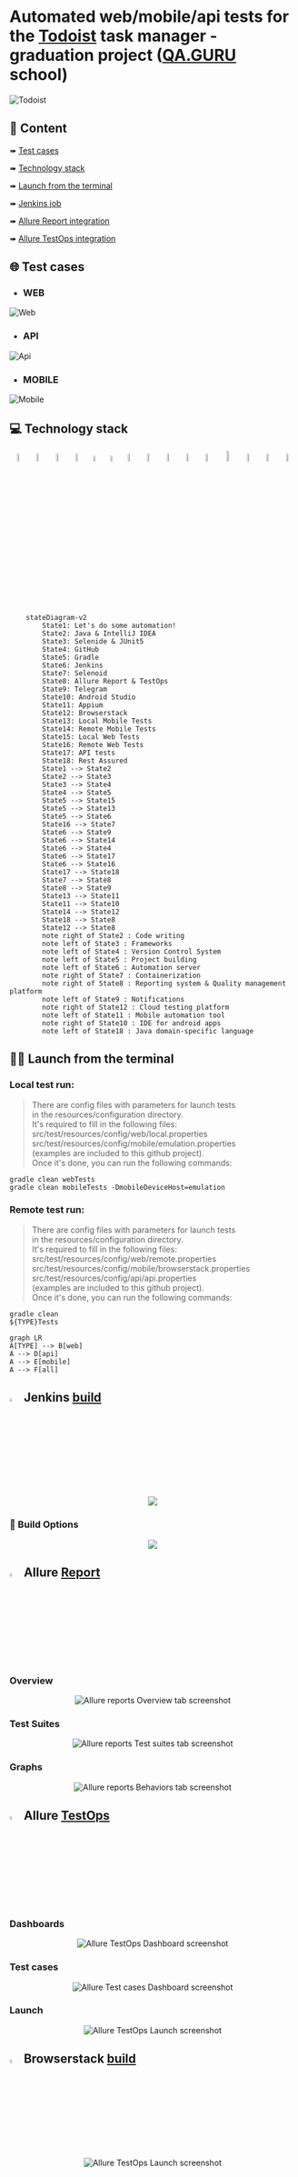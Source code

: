 # Automated web/mobile/api tests for the [Todoist](http://todoist.com/) task manager  - graduation project ([QA.GURU](https://qa.guru/) school)
<p align="left">
<img title="Todoist" src="images/logo/todoist.PNG">
</p>

##  :page_with_curl: Content

➠ [Test cases](#TestCases)

➠ [Technology stack](#TechnologyStack)

➠ [Launch from the terminal](#Terminal)

➠ [Jenkins job](#Jenkins)

➠ [Allure Report integration](#Report)

➠ [Allure TestOps integration](#TestOps)

## :globe_with_meridians: <a name="TestCases"></a> Test cases
- ### WEB
<p align="left">
<img title="Web" src="images/screenshots/Web.PNG">
</p>

- ### API
<p align="left">
<img title="Api" src="images/screenshots/Api.PNG">
</p>

- ### MOBILE
<p align="left">
<img title="Mobile" src="images/screenshots/Mobile.PNG">
</p>

## :computer: <a name="TechnologyStack"></a> Technology stack

<p align="center">
<img width="6%" title="Java" src="images/logo/Java.svg">
<img width="6%" title="IntelliJ IDEA" src="images/logo/Intelij_IDEA.svg">
<img width="6%" title="JUnit5" src="images/logo/JUnit5.svg">
<img width="6%" title="Selenide" src="images/logo/Selenide.svg">
<img width="5%" title="Appium" src="images/logo/Appium.svg">
<img width="5%" title="RestAssured" src="images/logo/RestAssured.svg">
<img width="6%" title="Jenkins" src="images/logo/Jenkins.svg">
<img width="6%" title="Gradle" src="images/logo/Gradle.svg">
<img width="6%" title="GitHub" src="images/logo/GitHub.svg">
<img width="6%" title="Selenoid" src="images/logo/Selenoid.svg">
<img width="6%" title="Browserstack" src="images/logo/Browserstack.svg">
<img width="7%" title="Android Studio" src="images/logo/android-studio-1.svg">
<img width="6%" title="Allure Report" src="images/logo/Allure_Report.svg">
<img width="6%" title="Allure TestOps" src="images/logo/Allure_TO.svg">
<img width="6%" title="Telegram" src="images/logo/Telegram.svg">
</p>

```mermaid        
    stateDiagram-v2
        State1: Let's do some automation!
        State2: Java & IntelliJ IDEA
        State3: Selenide & JUnit5
        State4: GitHub
        State5: Gradle
        State6: Jenkins
        State7: Selenoid
        State8: Allure Report & TestOps
        State9: Telegram
        State10: Android Studio
        State11: Appium
        State12: Browserstack
        State13: Local Mobile Tests
        State14: Remote Mobile Tests
        State15: Local Web Tests
        State16: Remote Web Tests
        State17: API tests
        State18: Rest Assured
        State1 --> State2
        State2 --> State3
        State3 --> State4
        State4 --> State5
        State5 --> State15
        State5 --> State13
        State5 --> State6
        State16 --> State7
        State6 --> State9
        State6 --> State14
        State6 --> State4
        State6 --> State17
        State6 --> State16
        State17 --> State18
        State7 --> State8
        State8 --> State9
        State13 --> State11
        State11 --> State10
        State14 --> State12
        State18 --> State8
        State12 --> State8
        note right of State2 : Code writing
        note left of State3 : Frameworks
        note left of State4 : Version Control System
        note left of State5 : Project building
        note left of State6 : Automation server
        note right of State7 : Containerization
        note right of State8 : Reporting system & Quality management platform
        note left of State9 : Notifications
        note right of State12 : Cloud testing platform
        note left of State11 : Mobile automation tool
        note right of State10 : IDE for android apps
        note left of State18 : Java domain-specific language
```

## :technologist: <a name="Terminal"></a> Launch from the terminal

### Local test run:
> There are config files with parameters for launch tests <br>
> in the resources/configuration directory. <br>
> It's required to fill in the following files: <br>
> src/test/resources/config/web/local.properties <br>
> src/test/resources/config/mobile/emulation.properties <br>
> (examples are included to this github project). <br>
> Once it's done, you can run the following commands:
```
gradle clean webTests
gradle clean mobileTests -DmobileDeviceHost=emulation
```

### Remote test run:
> There are config files with parameters for launch tests <br>
> in the resources/configuration directory. <br>
> It's required to fill in the following files: <br>
> src/test/resources/config/web/remote.properties <br>
> src/test/resources/config/mobile/browserstack.properties <br>
> src/test/resources/config/api/api.properties <br>
> (examples are included to this github project). <br>
> Once it's done, you can run the following commands:
```
gradle clean 
${TYPE}Tests
```

```mermaid
graph LR
A[TYPE] --> B[web]
A --> D[api]
A --> E[mobile]
A --> F[all]
```

## <a name="Jenkins"></a><img width="4%" title="Jenkins" src="images/logo/Jenkins.svg"> Jenkins [build](https://jenkins.autotests.cloud/job/SergeevSS90-Diploma-todoist/)

<p align="center">
  <img src="images/screenshots/Jenkins.PNG">
</p>

### :robot: Build Options

<p align="center">
  <img src="images/screenshots/BuildOptions.PNG">
</p>

## <a name="Report"></a><img width="4%" title="Allure Report" src="images/logo/Allure_Report.svg"> Allure [Report](https://jenkins.autotests.cloud/job/SergeevSS90-Diploma-todoist/)

### Overview

<p align="center">
<img title="Allure reports Overview tab screenshot" src="images/screenshots/AR-main_page.PNG">
</p>

### Test Suites

<p align="center">
<img title="Allure reports Test suites tab screenshot" src="images/screenshots/AR-test_cases.PNG">
</p>

### Graphs

<p align="center">
<img title="Allure reports Behaviors tab screenshot" src="images/screenshots/AR-graphs.PNG">
</p>

## <a name="TestOps"></a><img width="4%" title="Allure TestOps" src="images/logo/Allure_TO.svg"> Allure [TestOps](https://allure.autotests.cloud/project/1501/)

### Dashboards

<p align="center">
<img title="Allure TestOps Dashboard screenshot" src="images/screenshots/ATO-dashboards.PNG">
</p>

### Test cases

<p align="center">
<img title="Allure Test cases Dashboard screenshot" src="images/screenshots/ATO-test_cases.PNG">
</p>

### Launch

<p align="center">
<img title="Allure TestOps Launch screenshot" src="images/screenshots/ATO-launch.PNG">
</p>

## <a name="Browserstack"></a><img width="4%" title="Browserstack" src="images/logo/browserstack.svg"> Browserstack [build](https://app-automate.browserstack.com/dashboard/v2/builds/264e9773671aa545dbd91104f9a82bd569c9d8e2/sessions/ebaf2579855ea6f0025e3eb466ab2c94b00ee5cf)

<p align="center">
<img title="Allure TestOps Launch screenshot" src="images/screenshots/BS-build.PNG">
</p>
